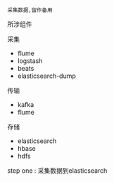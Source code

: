 ```
采集数据,留作备用

```


所涉组件

采集

+ flume
+ logstash
+ beats
+ elasticsearch-dump

传输

+ kafka
+ flume

存储

+ elasticsearch
+ hbase
+ hdfs


step one : 采集数据到elasticsearch
